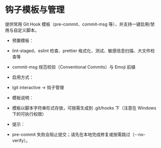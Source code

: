 # 钩子模板与管理

提供常用 Git Hook 模板（pre-commit、commit-msg 等），并支持一键启用/禁用与自定义脚本。

- 预置模板：
- lint-staged、eslint 检查、prettier 格式化、测试、敏感信息扫描、大文件检查等
- commit-msg 规范校验（Conventional Commits）与 Emoji 前缀

- 启用方式：
- lgit interactive → 钩子管理

- 模板说明：
- 模板以脚本字符串形式存放，可按需生成到 .git/hooks 下（注意在 Windows 下的可执行权限）

- 提示：
- pre-commit 失败会阻止提交；请先在本地完成修复或按需跳过（--no-verify）。
